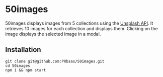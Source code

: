 # 50images
50images displays images from 5 collections using the [Unsplash API](https://unsplash.com/developers).
It retrieves 10 images for each collection and displays them. Clicking on the image displays the selected image in a modal.


## Installation

```shell
git clone git@github.com:PRbsas/50images.git
cd 50images
npm i && npm start
```